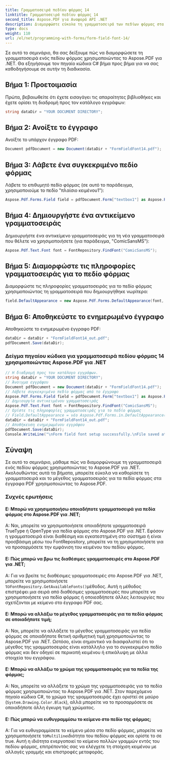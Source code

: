```yaml
---
title: Γραμματοσειρά πεδίου φόρμας 14
linktitle: Γραμματοσειρά πεδίου φόρμας 14
second_title: Aspose.PDF για Αναφορά API .NET
description: Διαμορφώστε εύκολα τη γραμματοσειρά των πεδίων φόρμας στα έγγραφα PDF σας με το Aspose.PDF για .NET.
type: docs
weight: 110
url: /el/net/programming-with-forms/form-field-font-14/
---
```

Σε αυτό το σεμινάριο, θα σας δείξουμε πώς να διαμορφώσετε τη γραμματοσειρά ενός πεδίου φόρμας χρησιμοποιώντας το Aspose.PDF για .NET. Θα εξηγήσουμε τον πηγαίο κώδικα C# βήμα προς βήμα για να σας καθοδηγήσουμε σε αυτήν τη διαδικασία.

## Βήμα 1: Προετοιμασία

Πρώτα, βεβαιωθείτε ότι έχετε εισαγάγει τις απαραίτητες βιβλιοθήκες και έχετε ορίσει τη διαδρομή προς τον κατάλογο εγγράφων:

```csharp
string dataDir = "YOUR DOCUMENT DIRECTORY";
```

## Βήμα 2: Ανοίξτε το έγγραφο

Ανοίξτε το υπάρχον έγγραφο PDF:

```csharp
Document pdfDocument = new Document(dataDir + "FormFieldFont14.pdf");
```

## Βήμα 3: Λάβετε ένα συγκεκριμένο πεδίο φόρμας

Λάβετε το επιθυμητό πεδίο φόρμας (σε αυτό το παράδειγμα, χρησιμοποιούμε το πεδίο "πλαίσιο κειμένου1"):

```csharp
Aspose.Pdf.Forms.Field field = pdfDocument.Form["textbox1"] as Aspose.Pdf.Forms.Field;
```

## Βήμα 4: Δημιουργήστε ένα αντικείμενο γραμματοσειράς

Δημιουργήστε ένα αντικείμενο γραμματοσειράς για τη νέα γραμματοσειρά που θέλετε να χρησιμοποιήσετε (για παράδειγμα, "ComicSansMS"):

```csharp
Aspose.Pdf.Text.Font font = FontRepository.FindFont("ComicSansMS");
```

## Βήμα 5: Διαμορφώστε τις πληροφορίες γραμματοσειράς για το πεδίο φόρμας

Διαμορφώστε τις πληροφορίες γραμματοσειράς για το πεδίο φόρμας χρησιμοποιώντας τη γραμματοσειρά που δημιουργήθηκε νωρίτερα:

```csharp
field.DefaultAppearance = new Aspose.Pdf.Forms.DefaultAppearance(font, 14, System.Drawing.Color.Black);
```

## Βήμα 6: Αποθηκεύστε το ενημερωμένο έγγραφο

Αποθηκεύστε το ενημερωμένο έγγραφο PDF:

```csharp
dataDir = dataDir + "FormFieldFont14_out.pdf";
pdfDocument.Save(dataDir);
```


### Δείγμα πηγαίου κώδικα για γραμματοσειρά πεδίου φόρμας 14 χρησιμοποιώντας Aspose.PDF για .NET 
```csharp
// Η διαδρομή προς τον κατάλογο εγγράφων.
string dataDir = "YOUR DOCUMENT DIRECTORY";
// Άνοιγμα εγγράφου
Document pdfDocument = new Document(dataDir + "FormFieldFont14.pdf");
// Λάβετε συγκεκριμένο πεδίο φόρμας από το έγγραφο
Aspose.Pdf.Forms.Field field = pdfDocument.Form["textbox1"] as Aspose.Pdf.Forms.Field;
// Δημιουργία αντικειμένου γραμματοσειράς
Aspose.Pdf.Text.Font font = FontRepository.FindFont("ComicSansMS");
// Ορίστε τις πληροφορίες γραμματοσειράς για το πεδίο φόρμας
// Field.DefaultAppearance = νέο Aspose.Pdf.Forms.in.DefaultAppearance(font, 10, System.Drawing.Color.Black);
dataDir = dataDir + "FormFieldFont14_out.pdf";
// Αποθήκευση ενημερωμένου εγγράφου
pdfDocument.Save(dataDir);
Console.WriteLine("\nForm field font setup successfully.\nFile saved at " + dataDir);
```

## Σύναψη

Σε αυτό το σεμινάριο, μάθαμε πώς να διαμορφώνουμε τη γραμματοσειρά ενός πεδίου φόρμας χρησιμοποιώντας το Aspose.PDF για .NET. Ακολουθώντας αυτά τα βήματα, μπορείτε εύκολα να καθορίσετε τη γραμματοσειρά και το μέγεθος γραμματοσειράς για τα πεδία φόρμας στα έγγραφα PDF χρησιμοποιώντας το Aspose.PDF.

### Συχνές ερωτήσεις

#### Ε: Μπορώ να χρησιμοποιήσω οποιαδήποτε γραμματοσειρά για πεδία φόρμας στο Aspose.PDF για .NET;

Α: Ναι, μπορείτε να χρησιμοποιήσετε οποιαδήποτε γραμματοσειρά TrueType ή OpenType για πεδία φόρμας στο Aspose.PDF για .NET. Εφόσον η γραμματοσειρά είναι διαθέσιμη και εγκατεστημένη στο σύστημα ή είναι προσβάσιμη μέσω του FontRepository, μπορείτε να τη χρησιμοποιήσετε για να προσαρμόσετε την εμφάνιση του κειμένου του πεδίου φόρμας.

#### Ε: Πώς μπορώ να βρω τις διαθέσιμες γραμματοσειρές στο Aspose.PDF για .NET;

 Α: Για να βρείτε τις διαθέσιμες γραμματοσειρές στο Aspose.PDF για .NET, μπορείτε να χρησιμοποιήσετε το`FontRepository.GetAvailableFonts()`μέθοδος. Αυτή η μέθοδος επιστρέφει μια σειρά από διαθέσιμες γραμματοσειρές που μπορείτε να χρησιμοποιήσετε για πεδία φόρμας ή οποιεσδήποτε άλλες λειτουργίες που σχετίζονται με κείμενο στο έγγραφο PDF σας.

#### Ε: Μπορώ να αλλάξω το μέγεθος γραμματοσειράς για τα πεδία φόρμας σε οποιαδήποτε τιμή;

Α: Ναι, μπορείτε να αλλάξετε το μέγεθος γραμματοσειράς για πεδία φόρμας σε οποιαδήποτε θετική αριθμητική τιμή χρησιμοποιώντας το Aspose.PDF για .NET. Ωστόσο, είναι σημαντικό να διασφαλιστεί ότι το μέγεθος της γραμματοσειράς είναι κατάλληλο για το συγκεκριμένο πεδίο φόρμας και δεν οδηγεί σε περικοπή κειμένου ή επικάλυψη με άλλα στοιχεία του εγγράφου.

#### Ε: Μπορώ να αλλάξω το χρώμα της γραμματοσειράς για τα πεδία της φόρμας;

Α: Ναι, μπορείτε να αλλάξετε το χρώμα της γραμματοσειράς για τα πεδία φόρμας χρησιμοποιώντας το Aspose.PDF για .NET. Στον παρεχόμενο πηγαίο κώδικα C#, το χρώμα της γραμματοσειράς έχει οριστεί σε μαύρο (`System.Drawing.Color.Black`), αλλά μπορείτε να το προσαρμόσετε σε οποιαδήποτε άλλη έγκυρη τιμή χρώματος.

#### Ε: Πώς μπορώ να ευθυγραμμίσω το κείμενο στο πεδίο της φόρμας;

 Α: Για να ευθυγραμμίσετε το κείμενο μέσα στο πεδίο φόρμας, μπορείτε να χρησιμοποιήσετε το`Multiline`ιδιότητα του πεδίου φόρμας και ορίστε το σε true. Αυτή η ιδιότητα ενεργοποιεί το κείμενο πολλών γραμμών εντός του πεδίου φόρμας, επιτρέποντάς σας να ελέγχετε τη στοίχιση κειμένου με αλλαγές γραμμής και επιστροφές μεταφοράς.